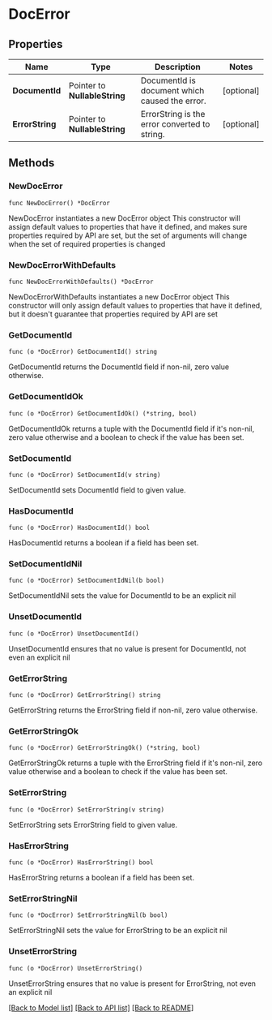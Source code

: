 # DocError

## Properties

Name | Type | Description | Notes
------------ | ------------- | ------------- | -------------
**DocumentId** | Pointer to **NullableString** | DocumentId is document which caused the error. | [optional] 
**ErrorString** | Pointer to **NullableString** | ErrorString is the error converted to string. | [optional] 

## Methods

### NewDocError

`func NewDocError() *DocError`

NewDocError instantiates a new DocError object
This constructor will assign default values to properties that have it defined,
and makes sure properties required by API are set, but the set of arguments
will change when the set of required properties is changed

### NewDocErrorWithDefaults

`func NewDocErrorWithDefaults() *DocError`

NewDocErrorWithDefaults instantiates a new DocError object
This constructor will only assign default values to properties that have it defined,
but it doesn't guarantee that properties required by API are set

### GetDocumentId

`func (o *DocError) GetDocumentId() string`

GetDocumentId returns the DocumentId field if non-nil, zero value otherwise.

### GetDocumentIdOk

`func (o *DocError) GetDocumentIdOk() (*string, bool)`

GetDocumentIdOk returns a tuple with the DocumentId field if it's non-nil, zero value otherwise
and a boolean to check if the value has been set.

### SetDocumentId

`func (o *DocError) SetDocumentId(v string)`

SetDocumentId sets DocumentId field to given value.

### HasDocumentId

`func (o *DocError) HasDocumentId() bool`

HasDocumentId returns a boolean if a field has been set.

### SetDocumentIdNil

`func (o *DocError) SetDocumentIdNil(b bool)`

 SetDocumentIdNil sets the value for DocumentId to be an explicit nil

### UnsetDocumentId
`func (o *DocError) UnsetDocumentId()`

UnsetDocumentId ensures that no value is present for DocumentId, not even an explicit nil
### GetErrorString

`func (o *DocError) GetErrorString() string`

GetErrorString returns the ErrorString field if non-nil, zero value otherwise.

### GetErrorStringOk

`func (o *DocError) GetErrorStringOk() (*string, bool)`

GetErrorStringOk returns a tuple with the ErrorString field if it's non-nil, zero value otherwise
and a boolean to check if the value has been set.

### SetErrorString

`func (o *DocError) SetErrorString(v string)`

SetErrorString sets ErrorString field to given value.

### HasErrorString

`func (o *DocError) HasErrorString() bool`

HasErrorString returns a boolean if a field has been set.

### SetErrorStringNil

`func (o *DocError) SetErrorStringNil(b bool)`

 SetErrorStringNil sets the value for ErrorString to be an explicit nil

### UnsetErrorString
`func (o *DocError) UnsetErrorString()`

UnsetErrorString ensures that no value is present for ErrorString, not even an explicit nil

[[Back to Model list]](../README.md#documentation-for-models) [[Back to API list]](../README.md#documentation-for-api-endpoints) [[Back to README]](../README.md)


